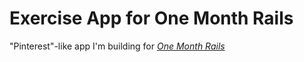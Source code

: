 # Exercise App for One Month Rails

"Pinterest"-like app I'm building for [*One Month Rails*](http://onemonthrails.com)